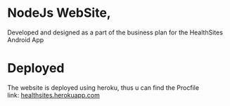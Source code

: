 # NodeJs WebSite,
Developed and designed as a part of the business plan for the HealthSites Android App

# Deployed
The website is deployed using heroku, thus u can find the Procfile<br/>
link: <a href="http://healthsites.herokuapp.com">healthsites.herokuapp.com</a>
